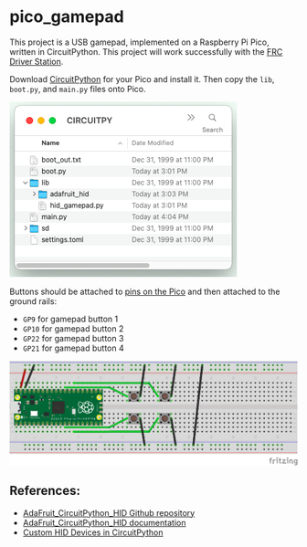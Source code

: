 # pico_gamepad

This project is a USB gamepad, implemented on a Raspberry Pi Pico, written in CircuitPython.  This project will work successfully with the [FRC Driver Station](https://docs.wpilib.org/en/stable/docs/software/driverstation/driver-station.html).

Download [CircuitPython](https://circuitpython.org/downloads) for your Pico and install it. Then copy the `lib`, `boot.py`, and `main.py` files onto Pico.

![files](./img/files_on_pico.png)

Buttons should be attached to [pins on the Pico](./img/pico_pinouts.png) and then attached to the ground rails:
* `GP9` for gamepad button 1
* `GP10` for gamepad button 2
* `GP22` for gamepad button 3
* `GP21` for gamepad button 4

![Breadboard setup](./img/Gamepad_bb.png)

## References:
* [AdaFruit_CircuitPython_HID Github repository](https://github.com/adafruit/Adafruit_CircuitPython_HID/tree/main)
* [AdaFruit_CircuitPython_HID documentation](https://docs.circuitpython.org/projects/hid/en/latest/)
* [Custom HID Devices in CircuitPython](https://learn.adafruit.com/custom-hid-devices-in-circuitpython)
